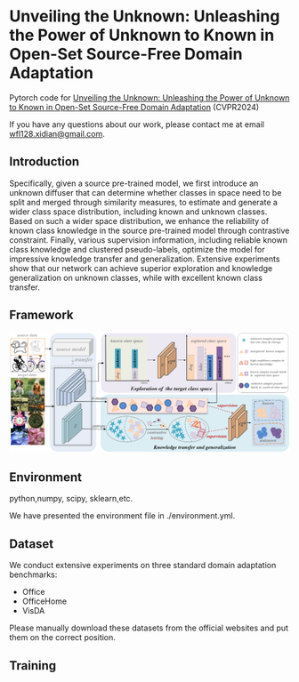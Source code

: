 # Unveiling the Unknown: Unleashing the Power of Unknown to Known in Open-Set Source-Free Domain Adaptation


Pytorch code for [Unveiling the Unknown: Unleashing the Power of Unknown to Known in Open-Set Source-Free Domain Adaptation](https://openaccess.thecvf.com/content/CVPR2024/papers/Wan_Unveiling_the_Unknown_Unleashing_the_Power_of_Unknown_to_Known_CVPR_2024_paper.pdf) (CVPR2024)

If you have any questions about our work, please contact me at email wfl128.xidian@gmail.com.

Introduction
---


Specifically, given a source pre-trained model, we first introduce an unknown diffuser that can determine whether classes in space need to be split and merged through similarity measures, to estimate and generate a wider class space distribution, including known and unknown classes. Based on
such a wider space distribution, we enhance the reliability of known class knowledge in the source pre-trained model through contrastive constraint. Finally, various supervision information, including reliable known class knowledge and clustered pseudo-labels, optimize the model for impressive knowledge transfer and generalization. Extensive experiments show that our network can achieve superior exploration and knowledge generalization on unknown classes, while with excellent known class transfer. 

Framework
---
![image-20250301171723334](https://github.com/xdwfl/UPUK/blob/master/framework.png)



Environment
---
python,numpy, scipy, sklearn,etc.

We have presented the environment file in ./environment.yml.


Dataset
---

We conduct extensive experiments on three standard domain adaptation benchmarks:

- Office
- OfficeHome
- VisDA

Please manually download these datasets from the official websites and put them on the correct position. 



Training
---
